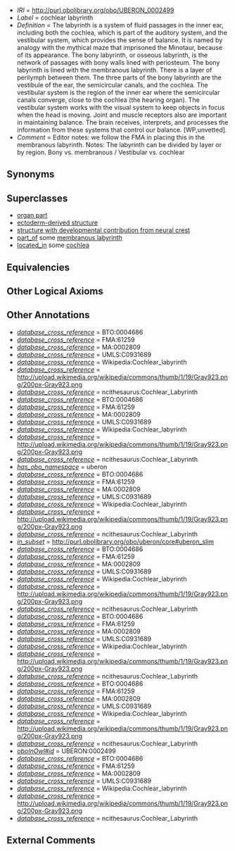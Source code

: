  * *IRI* = http://purl.obolibrary.org/obo/UBERON_0002499
 * *Label* = cochlear labyrinth
 * *Definition* = The labyrinth is a system of fluid passages in the inner ear, including both the cochlea, which is part of the auditory system, and the vestibular system, which provides the sense of balance. It is named by analogy with the mythical maze that imprisoned the Minotaur, because of its appearance. The bony labyrinth, or osseous labyrinth, is the network of passages with bony walls lined with periosteum. The bony labyrinth is lined with the membranous labyrinth. There is a layer of perilymph between them. The three parts of the bony labyrinth are the vestibule of the ear, the semicircular canals, and the cochlea. The vestibular system is the region of the inner ear where the semicircular canals converge, close to the cochlea (the hearing organ). The vestibular system works with the visual system to keep objects in focus when the head is moving. Joint and muscle receptors also are important in maintaining balance. The brain receives, interprets, and processes the information from these systems that control our balance. [WP,unvetted].
 * *Comment* = Editor notes: we follow the FMA in placing this in the membranous labyrinth. Notes: The labyrinth can be divided by layer or by region. Bony vs. membranous / Vestibular vs. cochlear

## Synonyms


## Superclasses

 * [organ part](../../UBERON/64/UBERON_0000064.md)
 * [ectoderm-derived structure](../../UBERON/21/UBERON_0004121.md)
 * [structure with developmental contribution from neural crest](../../UBERON/14/UBERON_0010314.md)
 * [part_of](../../BFO/50/BFO_0000050.md) some [membranous labyrinth](../../UBERON/49/UBERON_0001849.md)
 * [located_in](../../RO/25/RO_0001025.md) some [cochlea](../../UBERON/44/UBERON_0001844.md)

## Equivalencies


## Other Logical Axioms


## Other Annotations

 * *[database_cross_reference](../../ef/oboInOwl#hasDbXref.md)* = BTO:0004686
 * *[database_cross_reference](../../ef/oboInOwl#hasDbXref.md)* = FMA:61259
 * *[database_cross_reference](../../ef/oboInOwl#hasDbXref.md)* = MA:0002809
 * *[database_cross_reference](../../ef/oboInOwl#hasDbXref.md)* = UMLS:C0931689
 * *[database_cross_reference](../../ef/oboInOwl#hasDbXref.md)* = Wikipedia:Cochlear_labyrinth
 * *[database_cross_reference](../../ef/oboInOwl#hasDbXref.md)* = http://upload.wikimedia.org/wikipedia/commons/thumb/1/19/Gray923.png/200px-Gray923.png
 * *[database_cross_reference](../../ef/oboInOwl#hasDbXref.md)* = ncithesaurus:Cochlear_Labyrinth
 * *[database_cross_reference](../../ef/oboInOwl#hasDbXref.md)* = BTO:0004686
 * *[database_cross_reference](../../ef/oboInOwl#hasDbXref.md)* = FMA:61259
 * *[database_cross_reference](../../ef/oboInOwl#hasDbXref.md)* = MA:0002809
 * *[database_cross_reference](../../ef/oboInOwl#hasDbXref.md)* = UMLS:C0931689
 * *[database_cross_reference](../../ef/oboInOwl#hasDbXref.md)* = Wikipedia:Cochlear_labyrinth
 * *[database_cross_reference](../../ef/oboInOwl#hasDbXref.md)* = http://upload.wikimedia.org/wikipedia/commons/thumb/1/19/Gray923.png/200px-Gray923.png
 * *[database_cross_reference](../../ef/oboInOwl#hasDbXref.md)* = ncithesaurus:Cochlear_Labyrinth
 * *[has_obo_namespace](../../ce/oboInOwl#hasOBONamespace.md)* = uberon
 * *[database_cross_reference](../../ef/oboInOwl#hasDbXref.md)* = BTO:0004686
 * *[database_cross_reference](../../ef/oboInOwl#hasDbXref.md)* = FMA:61259
 * *[database_cross_reference](../../ef/oboInOwl#hasDbXref.md)* = MA:0002809
 * *[database_cross_reference](../../ef/oboInOwl#hasDbXref.md)* = UMLS:C0931689
 * *[database_cross_reference](../../ef/oboInOwl#hasDbXref.md)* = Wikipedia:Cochlear_labyrinth
 * *[database_cross_reference](../../ef/oboInOwl#hasDbXref.md)* = http://upload.wikimedia.org/wikipedia/commons/thumb/1/19/Gray923.png/200px-Gray923.png
 * *[database_cross_reference](../../ef/oboInOwl#hasDbXref.md)* = ncithesaurus:Cochlear_Labyrinth
 * *[in_subset](../../et/oboInOwl#inSubset.md)* = http://purl.obolibrary.org/obo/uberon/core#uberon_slim
 * *[database_cross_reference](../../ef/oboInOwl#hasDbXref.md)* = BTO:0004686
 * *[database_cross_reference](../../ef/oboInOwl#hasDbXref.md)* = FMA:61259
 * *[database_cross_reference](../../ef/oboInOwl#hasDbXref.md)* = MA:0002809
 * *[database_cross_reference](../../ef/oboInOwl#hasDbXref.md)* = UMLS:C0931689
 * *[database_cross_reference](../../ef/oboInOwl#hasDbXref.md)* = Wikipedia:Cochlear_labyrinth
 * *[database_cross_reference](../../ef/oboInOwl#hasDbXref.md)* = http://upload.wikimedia.org/wikipedia/commons/thumb/1/19/Gray923.png/200px-Gray923.png
 * *[database_cross_reference](../../ef/oboInOwl#hasDbXref.md)* = ncithesaurus:Cochlear_Labyrinth
 * *[database_cross_reference](../../ef/oboInOwl#hasDbXref.md)* = BTO:0004686
 * *[database_cross_reference](../../ef/oboInOwl#hasDbXref.md)* = FMA:61259
 * *[database_cross_reference](../../ef/oboInOwl#hasDbXref.md)* = MA:0002809
 * *[database_cross_reference](../../ef/oboInOwl#hasDbXref.md)* = UMLS:C0931689
 * *[database_cross_reference](../../ef/oboInOwl#hasDbXref.md)* = Wikipedia:Cochlear_labyrinth
 * *[database_cross_reference](../../ef/oboInOwl#hasDbXref.md)* = http://upload.wikimedia.org/wikipedia/commons/thumb/1/19/Gray923.png/200px-Gray923.png
 * *[database_cross_reference](../../ef/oboInOwl#hasDbXref.md)* = ncithesaurus:Cochlear_Labyrinth
 * *[database_cross_reference](../../ef/oboInOwl#hasDbXref.md)* = BTO:0004686
 * *[database_cross_reference](../../ef/oboInOwl#hasDbXref.md)* = FMA:61259
 * *[database_cross_reference](../../ef/oboInOwl#hasDbXref.md)* = MA:0002809
 * *[database_cross_reference](../../ef/oboInOwl#hasDbXref.md)* = UMLS:C0931689
 * *[database_cross_reference](../../ef/oboInOwl#hasDbXref.md)* = Wikipedia:Cochlear_labyrinth
 * *[database_cross_reference](../../ef/oboInOwl#hasDbXref.md)* = http://upload.wikimedia.org/wikipedia/commons/thumb/1/19/Gray923.png/200px-Gray923.png
 * *[database_cross_reference](../../ef/oboInOwl#hasDbXref.md)* = ncithesaurus:Cochlear_Labyrinth
 * *[oboInOwl#id](../../id/oboInOwl#id.md)* = UBERON:0002499
 * *[database_cross_reference](../../ef/oboInOwl#hasDbXref.md)* = BTO:0004686
 * *[database_cross_reference](../../ef/oboInOwl#hasDbXref.md)* = FMA:61259
 * *[database_cross_reference](../../ef/oboInOwl#hasDbXref.md)* = MA:0002809
 * *[database_cross_reference](../../ef/oboInOwl#hasDbXref.md)* = UMLS:C0931689
 * *[database_cross_reference](../../ef/oboInOwl#hasDbXref.md)* = Wikipedia:Cochlear_labyrinth
 * *[database_cross_reference](../../ef/oboInOwl#hasDbXref.md)* = http://upload.wikimedia.org/wikipedia/commons/thumb/1/19/Gray923.png/200px-Gray923.png
 * *[database_cross_reference](../../ef/oboInOwl#hasDbXref.md)* = ncithesaurus:Cochlear_Labyrinth

## External Comments

